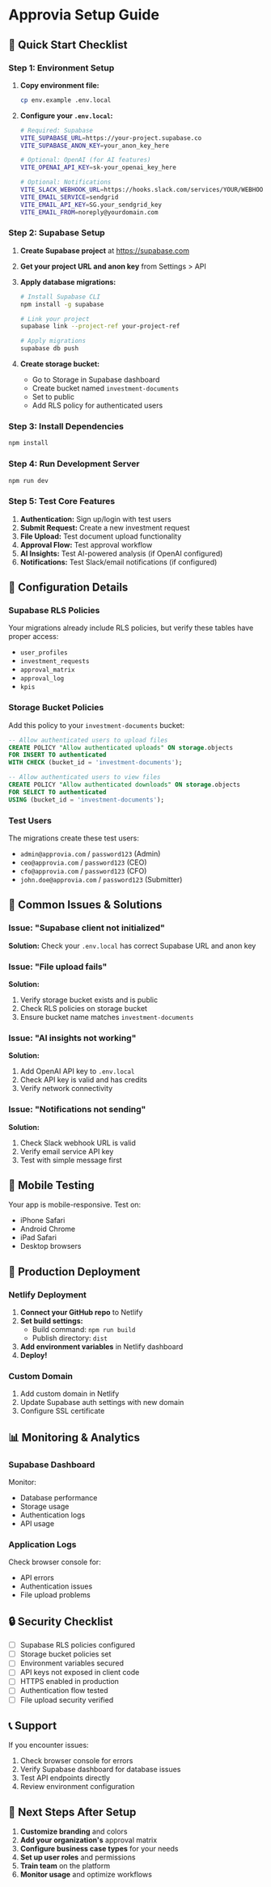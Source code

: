 # Approvia Setup Guide

## 🚀 Quick Start Checklist

### Step 1: Environment Setup

1. **Copy environment file:**

   ```bash
   cp env.example .env.local
   ```

2. **Configure your `.env.local`:**

   ```bash
   # Required: Supabase
   VITE_SUPABASE_URL=https://your-project.supabase.co
   VITE_SUPABASE_ANON_KEY=your_anon_key_here

   # Optional: OpenAI (for AI features)
   VITE_OPENAI_API_KEY=sk-your_openai_key_here

   # Optional: Notifications
   VITE_SLACK_WEBHOOK_URL=https://hooks.slack.com/services/YOUR/WEBHOOK/URL
   VITE_EMAIL_SERVICE=sendgrid
   VITE_EMAIL_API_KEY=SG.your_sendgrid_key
   VITE_EMAIL_FROM=noreply@yourdomain.com
   ```

### Step 2: Supabase Setup

1. **Create Supabase project** at https://supabase.com
2. **Get your project URL and anon key** from Settings > API
3. **Apply database migrations:**

   ```bash
   # Install Supabase CLI
   npm install -g supabase

   # Link your project
   supabase link --project-ref your-project-ref

   # Apply migrations
   supabase db push
   ```

4. **Create storage bucket:**
   - Go to Storage in Supabase dashboard
   - Create bucket named `investment-documents`
   - Set to public
   - Add RLS policy for authenticated users

### Step 3: Install Dependencies

```bash
npm install
```

### Step 4: Run Development Server

```bash
npm run dev
```

### Step 5: Test Core Features

1. **Authentication:** Sign up/login with test users
2. **Submit Request:** Create a new investment request
3. **File Upload:** Test document upload functionality
4. **Approval Flow:** Test approval workflow
5. **AI Insights:** Test AI-powered analysis (if OpenAI configured)
6. **Notifications:** Test Slack/email notifications (if configured)

## 🔧 Configuration Details

### Supabase RLS Policies

Your migrations already include RLS policies, but verify these tables have proper access:

- `user_profiles`
- `investment_requests`
- `approval_matrix`
- `approval_log`
- `kpis`

### Storage Bucket Policies

Add this policy to your `investment-documents` bucket:

```sql
-- Allow authenticated users to upload files
CREATE POLICY "Allow authenticated uploads" ON storage.objects
FOR INSERT TO authenticated
WITH CHECK (bucket_id = 'investment-documents');

-- Allow authenticated users to view files
CREATE POLICY "Allow authenticated downloads" ON storage.objects
FOR SELECT TO authenticated
USING (bucket_id = 'investment-documents');
```

### Test Users

The migrations create these test users:

- `admin@approvia.com` / `password123` (Admin)
- `ceo@approvia.com` / `password123` (CEO)
- `cfo@approvia.com` / `password123` (CFO)
- `john.doe@approvia.com` / `password123` (Submitter)

## 🚨 Common Issues & Solutions

### Issue: "Supabase client not initialized"

**Solution:** Check your `.env.local` has correct Supabase URL and anon key

### Issue: "File upload fails"

**Solution:**

1. Verify storage bucket exists and is public
2. Check RLS policies on storage bucket
3. Ensure bucket name matches `investment-documents`

### Issue: "AI insights not working"

**Solution:**

1. Add OpenAI API key to `.env.local`
2. Check API key is valid and has credits
3. Verify network connectivity

### Issue: "Notifications not sending"

**Solution:**

1. Check Slack webhook URL is valid
2. Verify email service API key
3. Test with simple message first

## 📱 Mobile Testing

Your app is mobile-responsive. Test on:

- iPhone Safari
- Android Chrome
- iPad Safari
- Desktop browsers

## 🚀 Production Deployment

### Netlify Deployment

1. **Connect your GitHub repo** to Netlify
2. **Set build settings:**
   - Build command: `npm run build`
   - Publish directory: `dist`
3. **Add environment variables** in Netlify dashboard
4. **Deploy!**

### Custom Domain

1. Add custom domain in Netlify
2. Update Supabase auth settings with new domain
3. Configure SSL certificate

## 📊 Monitoring & Analytics

### Supabase Dashboard

Monitor:

- Database performance
- Storage usage
- Authentication logs
- API usage

### Application Logs

Check browser console for:

- API errors
- Authentication issues
- File upload problems

## 🔒 Security Checklist

- [ ] Supabase RLS policies configured
- [ ] Storage bucket policies set
- [ ] Environment variables secured
- [ ] API keys not exposed in client code
- [ ] HTTPS enabled in production
- [ ] Authentication flow tested
- [ ] File upload security verified

## 📞 Support

If you encounter issues:

1. Check browser console for errors
2. Verify Supabase dashboard for database issues
3. Test API endpoints directly
4. Review environment configuration

## 🎯 Next Steps After Setup

1. **Customize branding** and colors
2. **Add your organization's** approval matrix
3. **Configure business case types** for your needs
4. **Set up user roles** and permissions
5. **Train team** on the platform
6. **Monitor usage** and optimize workflows
